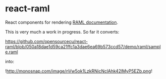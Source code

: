 # react-raml

React components for rendering [RAML documentation](http://raml.org/spec.html).

This is very much a work in progress. So far it converts:

https://github.com/opensourcecu/react-raml/blob/050a18dae1d59ca21ffc1a3dae6ea69b573ccd57/demo/raml/sample.raml

into:

!http://monosnap.com/image/nVw5ok1LzkRNicNclAhk42lMyP5EZb.png!
